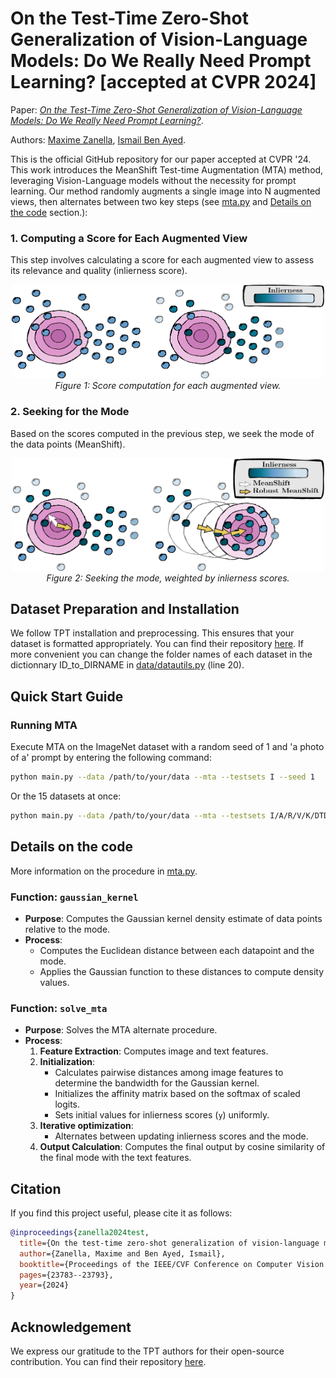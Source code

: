 # On the Test-Time Zero-Shot Generalization of Vision-Language Models: Do We Really Need Prompt Learning? [accepted at CVPR 2024]

Paper: [*On the Test-Time Zero-Shot Generalization of Vision-Language Models: Do We Really Need Prompt Learning?*](https://arxiv.org/abs/2405.02266).

Authors:
[Maxime Zanella](https://scholar.google.com/citations?user=FIoE9YIAAAAJ&hl=fr&oi=ao),
[Ismail Ben Ayed](https://scholar.google.com/citations?user=29vyUccAAAAJ&hl=fr&oi=ao).

This is the official GitHub repository for our paper accepted at CVPR '24. 
This work introduces the MeanShift Test-time Augmentation (MTA) method, leveraging Vision-Language models without the necessity for prompt learning. Our method randomly augments a single image into N augmented views, then alternates between two key steps (see [mta.py](mta.py) and [Details on the code](#details-on-the-code) section.):

### 1. Computing a Score for Each Augmented View

This step involves calculating a score for each augmented view to assess its relevance and quality (inlierness score).

<p align="center">
  <img src="inlierness.png" alt="Score computation for augmented views" width="500" height="150">
  <br>
  <em>Figure 1: Score computation for each augmented view.</em>
</p>

### 2. Seeking for the Mode

Based on the scores computed in the previous step, we seek the mode of the data points (MeanShift).

<p align="center">
  <img src="mode.png" alt="Seeking the mode, weighted by score" width="500" height="180">
  <br>
  <em>Figure 2: Seeking the mode, weighted by inlierness scores.</em>
</p>


## Dataset Preparation and Installation

We follow TPT installation and preprocessing. This ensures that your dataset is formatted appropriately. You can find their repository [here](https://github.com/azshue/TPT).
If more convenient you can change the folder names of each dataset in the dictionnary ID_to_DIRNAME in [data/datautils.py](data/datautils.py) (line 20).

## Quick Start Guide

### Running MTA

Execute MTA on the ImageNet dataset with a random seed of 1 and 'a photo of a' prompt by entering the following command:

```bash
python main.py --data /path/to/your/data --mta --testsets I --seed 1
```

Or the 15 datasets at once:

```bash
python main.py --data /path/to/your/data --mta --testsets I/A/R/V/K/DTD/Flower102/Food101/Cars/SUN397/Aircraft/Pets/Caltech101/UCF101/eurosat --seed 1
```

## Details on the code
More information on the procedure in [mta.py](mta.py).
### Function: `gaussian_kernel`
- **Purpose**: Computes the Gaussian kernel density estimate of data points relative to the mode.
- **Process**:
  - Computes the Euclidean distance between each datapoint and the mode.
  - Applies the Gaussian function to these distances to compute density values.

### Function: `solve_mta`
- **Purpose**: Solves the MTA alternate procedure.
- **Process**:
  1. **Feature Extraction**: Computes image and text features.
  2. **Initialization**:
     - Calculates pairwise distances among image features to determine the bandwidth for the Gaussian kernel.
     - Initializes the affinity matrix based on the softmax of scaled logits.
     - Sets initial values for inlierness scores (`y`) uniformly.
  3. **Iterative optimization**:
     - Alternates between updating inlierness scores and the mode.
  4. **Output Calculation**: Computes the final output by cosine similarity of the final mode with the text features.

## Citation

If you find this project useful, please cite it as follows:

```bibtex
@inproceedings{zanella2024test,
  title={On the test-time zero-shot generalization of vision-language models: Do we really need prompt learning?},
  author={Zanella, Maxime and Ben Ayed, Ismail},
  booktitle={Proceedings of the IEEE/CVF Conference on Computer Vision and Pattern Recognition},
  pages={23783--23793},
  year={2024}
}
```

## Acknowledgement

We express our gratitude to the TPT authors for their open-source contribution. You can find their repository [here](https://github.com/azshue/TPT). 

